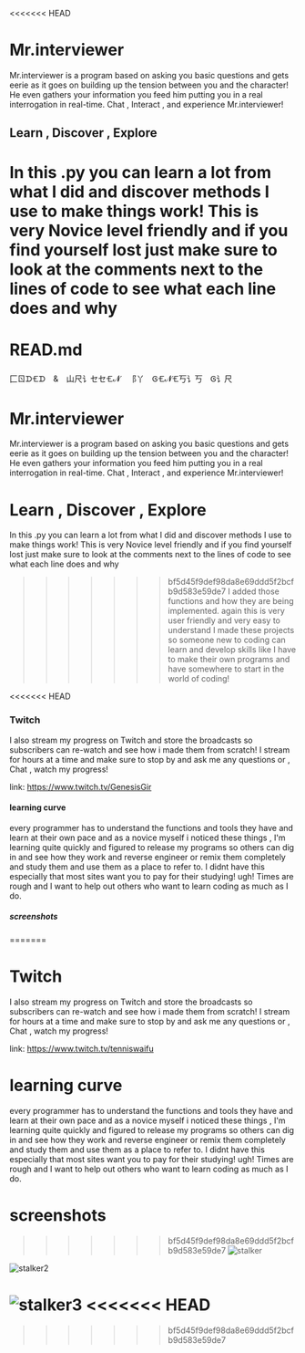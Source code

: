 <<<<<<< HEAD
# Mr.interviewer

Mr.interviewer is a program
based on asking you basic questions and gets eerie as it goes on building up the tension
between you and the character! He even gathers your information you feed him putting you
in a real interrogation in real-time. Chat , Interact , and experience Mr.interviewer!

## Learn , Discover , Explore

In this .py you can learn a lot from what I did and discover methods I use to make things work! This is very Novice level friendly
and if you find yourself lost just make sure to look at the comments next to the lines of code to see what each line does and why
=======
# READ.md
⼕ㄖᗪ🝗ᗪ & 山尺讠セセ🝗𝓝 ⻏丫 Ꮆ🝗𝓝🝗丂讠丂 Ꮆ讠尺
# Mr.interviewer
Mr.interviewer is a program
based on asking you basic questions and gets eerie as it goes on building up the tension 
between you and the character! He even gathers your information you feed him putting you 
in a real interrogation in real-time. Chat , Interact , and experience Mr.interviewer!

# Learn , Discover , Explore
In this .py you can learn a lot from what I did and discover methods I use to make things work! This is very Novice level friendly
and if you find yourself lost just make sure to look at the comments next to the lines of code to see what each line does and why 
>>>>>>> bf5d45f9def98da8e69ddd5f2bcfb9d583e59de7
I added those functions and how they are being implemented. again this is very user friendly and very easy to understand I made
these projects so someone new to coding can learn and develop skills like I have to make their own programs and have somewhere to
start in the world of coding!

<<<<<<< HEAD
### Twitch

I also stream my progress on Twitch and store the broadcasts so subscribers can re-watch and see how i made them from scratch! I stream for hours
at a time and make sure to stop by and ask me any questions or , Chat , watch my progress!

link: <https://www.twitch.tv/GenesisGir>

#### learning curve

every programmer has to understand the functions and tools they have and learn at their own pace and as a novice myself i noticed these
things , I'm learning quite quickly and figured to release my programs so others can dig in and see how they work and reverse engineer
or remix them completely and study them and use them as a place to refer to. I didnt have this especially that most sites want you to
pay for their studying! ugh! Times are rough and I want to help out others who want to learn coding as much as I do.

##### screenshots

=======
# Twitch
I also stream my progress on Twitch and store the broadcasts so subscribers can re-watch and see how i made them from scratch! I stream for hours
at a time and make sure to stop by and ask me any questions or , Chat , watch my progress!

link: https://www.twitch.tv/tenniswaifu 
# learning curve
every programmer has to understand the functions and tools they have and learn at their own pace and as a novice myself i noticed these
things , I'm learning quite quickly and figured to release my programs so others can dig in and see how they work and reverse engineer
or remix them completely and study them and use them as a place to refer to. I didnt have this especially that most sites want you to 
pay for their studying! ugh! Times are rough and I want to help out others who want to learn coding as much as I do.
# screenshots
>>>>>>> bf5d45f9def98da8e69ddd5f2bcfb9d583e59de7
![stalker](https://user-images.githubusercontent.com/87259615/126915990-d44b3a3c-7669-4102-8437-aa2948ea3c5e.PNG)

![stalker2](https://user-images.githubusercontent.com/87259615/126915997-c6b059c9-993b-4615-98d5-59f4e53a49e1.PNG)

![stalker3](https://user-images.githubusercontent.com/87259615/126916004-08641749-aca1-4111-90a4-1fcac3fc1c52.PNG)
<<<<<<< HEAD
=======



>>>>>>> bf5d45f9def98da8e69ddd5f2bcfb9d583e59de7
